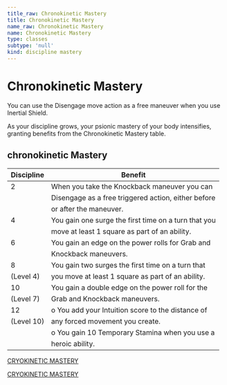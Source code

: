 ```yaml
---
title_raw: Chronokinetic Mastery
title: Chronokinetic Mastery
name_raw: Chronokinetic Mastery
name: Chronokinetic Mastery
type: classes
subtype: 'null'
kind: discipline mastery
---
```


# Chronokinetic Mastery

You can use the Disengage move action as a free maneuver when you use Inertial Shield.

As your discipline grows, your psionic mastery of your body intensifies, granting benefits from the Chronokinetic Mastery table.

## **chronokinetic Mastery**

| Discipline | Benefit                                              |
| ---------- | ---------------------------------------------------- |
| 2          | When you take the Knockback maneuver you can         |
|            | Disengage as a free triggered action, either before  |
|            | or after the maneuver.                               |
| 4          | You gain one surge the first time on a turn that you |
|            | move at least 1 square as part of an ability.        |
| 6          | You gain an edge on the power rolls for Grab and     |
|            | Knockback maneuvers.                                 |
| 8          | You gain two surges the first time on a turn that    |
| (Level 4)  | you move at least 1 square as part of an ability.    |
| 10         | You gain a double edge on the power roll for the     |
| (Level 7)  | Grab and Knockback maneuvers.                        |
| 12         | o You add your Intuition score to the distance of    |
| (Level 10) | any forced movement you create.                      |
|            | o You gain 10 Temporary Stamina when you use a       |
|            | heroic ability.                                      |

[CRYOKINETIC MASTERY](./Cryokinetic%20Mastery.md)

[CRYOKINETIC MASTERY](./Cryokinetic%20Mastery.md)
